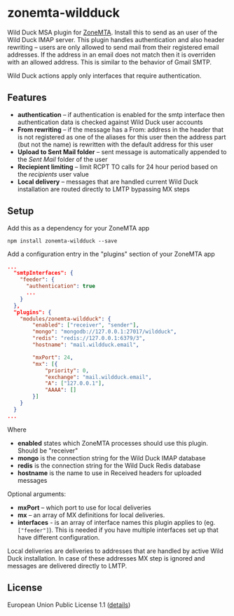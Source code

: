 # zonemta-wildduck

Wild Duck MSA plugin for [ZoneMTA](https://github.com/zone-eu/zone-mta). Install this to send as an user of the Wild Duck IMAP server. This plugin handles authentication and also header rewriting – users are only allowed to send mail from their registered email addresses. If the address in an email does not match then it is overriden with an allowed address. This is similar to the behavior of Gmail SMTP.

Wild Duck actions apply only interfaces that require authentication.

## Features

* **authentication** – if authentication is enabled for the smtp interface then authentication data is checked against Wild Duck user accounts
* **From rewriting** – if the message has a From: address in the header that is not registered as one of the aliases for this user then the address part (but not the name) is rewritten with the default address for this user
* **Upload to Sent Mail folder** – sent message is automatically appended to the *Sent Mail* folder of the user
* **Reciepient limiting** – limit RCPT TO calls for 24 hour period based on the *recipients* user value
* **Local delivery** – messages that are handled current Wild Duck installation are routed directly to LMTP bypassing MX steps

## Setup

Add this as a dependency for your ZoneMTA app

```
npm install zonemta-wildduck --save
```

Add a configuration entry in the "plugins" section of your ZoneMTA app

```json
...
  "smtpInterfaces": {
    "feeder": {
      "authentication": true
      ...
    }
  },
  "plugins": {
    "modules/zonemta-wildduck": {
        "enabled": ["receiver", "sender"],
        "mongo": "mongodb://127.0.0.1:27017/wildduck",
        "redis": "redis://127.0.0.1:6379/3",
        "hostname": "mail.wildduck.email",

        "mxPort": 24,
        "mx": [{
            "priority": 0,
            "exchange": "mail.wildduck.email",
            "A": ["127.0.0.1"],
            "AAAA": []
        }]
    }
  }
...
```

Where

  * **enabled** states which ZoneMTA processes should use this plugin. Should be "receiver"
  * **mongo** is the connection string for the Wild Duck IMAP database
  * **redis** is the connection string for the Wild Duck Redis database
  * **hostname** is the name to use in Received headers for uploaded messages

Optional arguments:

  * **mxPort** – which port to use for local deliveries
  * **mx** – an array of MX definitions for local deliveries.
  * **interfaces** - is an array of interface names this plugin applies to (eg. `["feeder"]`). This is needed if you have multiple interfaces set up that have different configuration.

Local deliveries are deliveries to addresses that are handled by active Wild Duck installation. In case of these addresses MX step is ignored and messages are delivered directly to LMTP.

## License

European Union Public License 1.1 ([details](http://ec.europa.eu/idabc/eupl.html))

